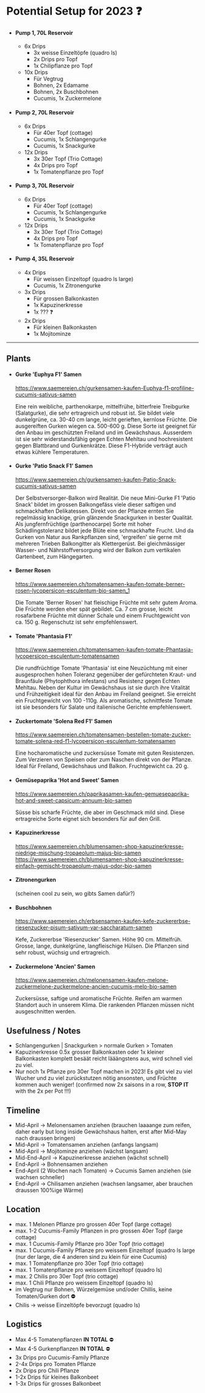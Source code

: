 # Potential Setup for 2023 ❓

- #### Pump 1, 70L Reservoir
  - 6x Drips
    - 3x weisse Einzeltöpfe (quadro ls)
    - 2x Drips pro Topf
    - 1x Chilipflanze pro Topf
  - 10x Drips
    - Für Vegtrug
    - Bohnen, 2x Edamame
    - Bohnen, 2x Buschbohnen
    - Cucumis, 1x Zuckermelone

- #### Pump 2, 70L Reservoir
  - 6x Drips
    - Für 40er Topf (cottage)
    - Cucumis, 1x Schlangengurke
    - Cucumis, 1x Snackgurke
  - 12x Drips
    - 3x 30er Topf (Trio Cottage)
    - 4x Drips pro Topf
    - 1x Tomatenpflanze pro Topf

- #### Pump 3, 70L Reservoir
  - 6x Drips
    - Für 40er Topf (cottage)
    - Cucumis, 1x Schlangengurke
    - Cucumis, 1x Snackgurke
  - 12x Drips
    - 3x 30er Topf (Trio Cottage)
    - 4x Drips pro Topf
    - 1x Tomatenpflanze pro Topf

- #### Pump 4, 35L Reservoir
  - 4x Drips
    - Für weissen Einzeltopf (quadro ls large)
    - Cucumis, 1x Zitronengurke
  - 3x Drips
    - Für grossen Balkonkasten 
    - 1x Kapuzinerkresse
    - 1x ??? ❓
  - 2x Drips
    - Für kleinen Balkonkasten
    - 1x Mojitominze 

---

## Plants

- #### Gurke 'Euphya F1' Samen
  https://www.saemereien.ch/gurkensamen-kaufen-Euphya-f1-profiline-cucumis-sativus-samen
  
  Eine rein weibliche, parthenokarpe, mittelfrühe, bitterfreie Treibgurke (Salatgurke), die sehr ertragreich und robust ist. Sie bildet viele dunkelgrüne, ca. 30-40 cm lange, leicht gerieften, kernlose Früchte. Die ausgereiften Gurken wiegen ca. 500-600 g. Diese Sorte ist geeignet für den Anbau im geschützten Freiland und im Gewächshaus. Ausserdem ist sie sehr widerstandsfähig gegen Echten Mehltau und hochresistent gegen Blattbrand und Gurkenkrätze. Diese F1-Hybride verträgt auch etwas kühlere Temperaturen.

- #### Gurke 'Patio Snack F1' Samen
  https://www.saemereien.ch/gurkensamen-kaufen-Patio-Snack-cucumis-sativus-samen

  Der Selbstversorger-Balkon wird Realität. Die neue Mini-Gurke F1 'Patio Snack' bildet im grossen Balkongefäss viele dieser saftigen und schmackhaften Delikatessen. Direkt von der Pflanze ernten Sie regelmässig knackige, grün glänzende Snackgurken in bester Qualität. Als jungfernfrüchtige (parthenocarpe) Sorte mit hoher Schädlingstoleranz bildet jede Blüte eine schmackhafte Frucht. Und da Gurken von Natur aus Rankpflanzen sind, 'ergreifen' sie gerne mit mehreren Trieben Balkongitter als Klettergerüst. Bei gleichmässiger Wasser- und Nährstoffversorgung wird der Balkon zum vertikalen Gartenbeet, zum Hängegarten.

- #### Berner Rosen
  https://www.saemereien.ch/tomatensamen-kaufen-tomate-berner-rosen-lycopersicon-esculentum-bio-samen_1

  Die Tomate 'Berner Rosen' hat fleischige Früchte mit sehr gutem Aroma. Die Früchte werden eher spät gebildet. Ca. 7 cm grosse, leicht rosafarbene Früchte mit dünner Schale und einem Fruchtgewicht von ca. 150 g. Regenschutz ist sehr empfehlenswert.

- #### Tomate 'Phantasia F1'
  https://www.saemereien.ch/tomatensamen-kaufen-tomate-Phantasia-lycopersicon-esculentum-tomatensamen

  Die rundfrüchtige Tomate 'Phantasia' ist eine Neuzüchtung mit einer ausgesprochen hohen Toleranz gegenüber der gefürchteten Kraut- und Braunfäule (Phytophthora infestans) und Resistenz gegen Echten Mehltau.
  Neben der Kultur im Gewächshaus ist sie durch ihre Vitalität und Frühzeitigkeit ideal für den Anbau im Freiland geeignet.
  Sie erreicht ein Fruchtgewicht von 100 -110g.
  Als aromatische, schnittfeste Tomate ist sie besonders für Salate und italienische Gerichte empfehlenswert.

- #### Zuckertomate 'Solena Red F1' Samen
  https://www.saemereien.ch/tomatensamen-bestellen-tomate-zucker-tomate-solena-red-f1-lycopersicon-esculentum-tomatensamen

  Eine hocharomatische und zuckersüsse Tomate mit guten Resistenzen. Zum Verzieren von Speisen oder zum Naschen direkt von der Pflanze. Ideal für Freiland, Gewächshaus und Balkon. Fruchtgewicht ca. 20 g.

- #### Gemüsepaprika 'Hot and Sweet' Samen
  https://www.saemereien.ch/paprikasamen-kaufen-gemuesepaprika-hot-and-sweet-capsicum-annuum-bio-samen

  Süsse bis scharfe Früchte, die aber im Geschmack mild sind. Diese ertragreiche Sorte eignet sich besonders für auf den Grill.
  
- #### Kapuzinerkresse
  https://www.saemereien.ch/blumensamen-shop-kapuzinerkresse-niedrige-mischung-tropaeolum-majus-bio-samen
  https://www.saemereien.ch/blumensamen-shop-kapuzinerkresse-einfach-gemischt-tropaeolum-majus-odor-bio-samen

- #### Zitronengurken 
  (scheinen cool zu sein, wo gibts Samen dafür?)
  
- #### Buschbohnen
  https://www.saemereien.ch/erbsensamen-kaufen-kefe-zuckererbse-riesenzucker-pisum-sativum-var-saccharatum-samen
  
  Kefe, Zuckererbse 'Riesenzucker' Samen.
  Höhe 90 cm. Mittelfrüh. Grosse, lange, dunkelgrüne, langfleischige Hülsen. Die Pflanzen sind sehr robust, wüchsig und ertragreich.

- #### Zuckermelone 'Ancien' Samen
  https://www.saemereien.ch/melonensamen-kaufen-melone-zuckermelone-zuckermelone-ancien-cucumis-melo-bio-samen

  Zuckersüsse, saftige und aromatische Früchte. Reifen am warmen Standort auch in unserem Klima. Die rankenden Pflanzen müssen nicht ausgeschnitten werden.


## Usefulness / Notes

- Schlangengurken | Snackgurken > normale Gurken > Tomaten
- Kapuzinerkresse 0.5x grosser Balkonkasten oder 1x kleiner Balkonkasten komplett besäät reicht lääängstens aus, wird schnell viel zu viel.
- Nur noch 1x Pflanze pro 30er Topf machen in 2023! Es gibt viel zu viel Wucher und zu viel zurückstutzen nötig ansonsten, und Früchte kommen auch weniger! (confirmed now 2x saisons in a row, **STOP IT** with the 2x per Pot !!!)


## Timeline

- Mid-April -> Melonensamen anziehen (brauchen laaaange zum reifen, daher early but long inside Gewächshaus halten, erst after Mid-May nach draussen bringen)
- Mid-April -> Tomatensamen anziehen (anfangs langsam)
- Mid-April -> Mojitominze anziehen (wächst langsam)
- Mid-End-April -> Kapuzinerkresse anziehen (wächst schnell)
- End-April -> Bohnensamen anziehen
- End-April (2 Wochen nach Tomaten) -> Cucumis Samen anziehen (sie wachsen schneller)
- End-April -> Chilisamen anziehen (wachsen langsamer, aber brauchen draussen 100%ige Wärme)

## Location

- max. 1 Melonen Pflanze pro grossen 40er Topf (large cottage)
- max. 1-2 Cucumis-Family Pflanzen in pro grossen 40er Topf (large cottage)
- max. 1 Cucumis-Family Pflanze pro 30er Topf (trio cottage)
- max. 1 Cucumis-Family Pflanze pro weissem Einzeltopf (quadro ls large (nur der large, die 4 anderen sind zu klein für eine Cucumis)
- max. 1 Tomatenpflanze pro 30er Topf (trio cottage)
- max. 1 Tomatenpflanze pro weissem Einzeltopf (quadro ls)
- max. 2 Chilis pro 30er Topf (trio cottage)
- max. 1 Chili Pflanze pro weissem Einzeltopf (quadro ls)
- im Vegtrug nur Bohnen, Würzelgemüse und/oder Chillis, keine Tomaten/Gurken dort **:no_entry:**
- Chilis -> weisse Einzeltöpfe bevorzugt (quadro ls)

## Logistics

- Max 4-5 Tomatenpflanzen **IN TOTAL** ⛔
- Max 4-5 Gurkenpflanzen **IN TOTAL** ⛔
- 3x Drips pro Cucumis-Family Pflanze
- 2-4x Drips pro Tomaten Pflanze
- 2x Drips pro Chili Pflanze
- 1-2x Drips für kleines Balkonbeet
- 1-3x Drips für grosses Balkonbeet
